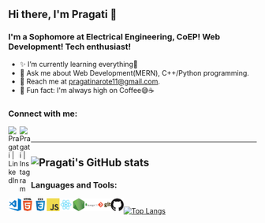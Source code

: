 ## Hi there, I'm Pragati 👋

### I'm a Sophomore at Electrical Engineering, CoEP! Web Development! Tech enthusiast! 
- ✨ I’m currently learning everything🤣
- 📌 Ask me about Web Development(MERN), C++/Python programming.
- 📩 Reach me at pragatinarote11@gmail.com.
- 🤗 Fun fact: I'm always high on Coffee😅☕ 

### Connect with me:
[<img align="left" alt="Pragati | LinkedIn" width="23px" src="https://cdn.jsdelivr.net/npm/simple-icons@v3/icons/linkedin.svg" />](https://www.linkedin.com/in/pragatinarote/)
[<img align="left" alt="Pragati | Instagram" width="23px" src="https://cdn.jsdelivr.net/npm/simple-icons@v3/icons/instagram.svg" />](https://www.instagram.com/pragati_a_narote/)
<br />

---
![Pragati's GitHub stats](https://github-readme-stats.vercel.app/api?username=Pragati1109&show_icons=true&theme=dark&count_private=true)
---

### Languages and Tools:
[<img align="left" alt="Visual Studio Code" width="26px" src="https://raw.githubusercontent.com/github/explore/80688e429a7d4ef2fca1e82350fe8e3517d3494d/topics/visual-studio-code/visual-studio-code.png" />](https://github.com/Pragati1109)
[<img align="left" alt="HTML5" width="26px" src="https://raw.githubusercontent.com/github/explore/80688e429a7d4ef2fca1e82350fe8e3517d3494d/topics/html/html.png" />](https://github.com/Pragati1109)
[<img align="left" alt="CSS3" width="26px" src="https://raw.githubusercontent.com/github/explore/80688e429a7d4ef2fca1e82350fe8e3517d3494d/topics/css/css.png" />](https://github.com/Pragati1109)
[<img align="left" alt="JavaScript" width="26px" src="https://raw.githubusercontent.com/github/explore/80688e429a7d4ef2fca1e82350fe8e3517d3494d/topics/javascript/javascript.png" />](https://github.com/Pragati1109)
[<img align="left" alt="React" width="26px" src="https://raw.githubusercontent.com/github/explore/80688e429a7d4ef2fca1e82350fe8e3517d3494d/topics/react/react.png" />](https://github.com/Pragati1109)
[<img align="left" alt="Node.js" width="26px" src="https://raw.githubusercontent.com/github/explore/80688e429a7d4ef2fca1e82350fe8e3517d3494d/topics/nodejs/nodejs.png" />](https://github.com/Pragati1109)
[<img align="left" alt="MongoDB" width="26px" src="https://raw.githubusercontent.com/github/explore/80688e429a7d4ef2fca1e82350fe8e3517d3494d/topics/mongodb/mongodb.png" />](https://github.com/Pragati1109)
[<img align="left" alt="Git" width="26px" src="https://raw.githubusercontent.com/github/explore/80688e429a7d4ef2fca1e82350fe8e3517d3494d/topics/git/git.png" />](https://github.com/Pragati1109)
[<img align="left" alt="GitHub" width="26px" src="https://raw.githubusercontent.com/github/explore/78df643247d429f6cc873026c0622819ad797942/topics/github/github.png" />](https://github.com/Pragati1109)
<br/>
[![Top Langs](https://github-readme-stats.vercel.app/api/top-langs/?username=Pragati1109&layout=compact)](https://github.com/anuraghazra/github-readme-stats)



